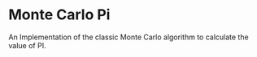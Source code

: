 # Monte Carlo Pi

An Implementation of the classic Monte Carlo algorithm to calculate the value of PI.
